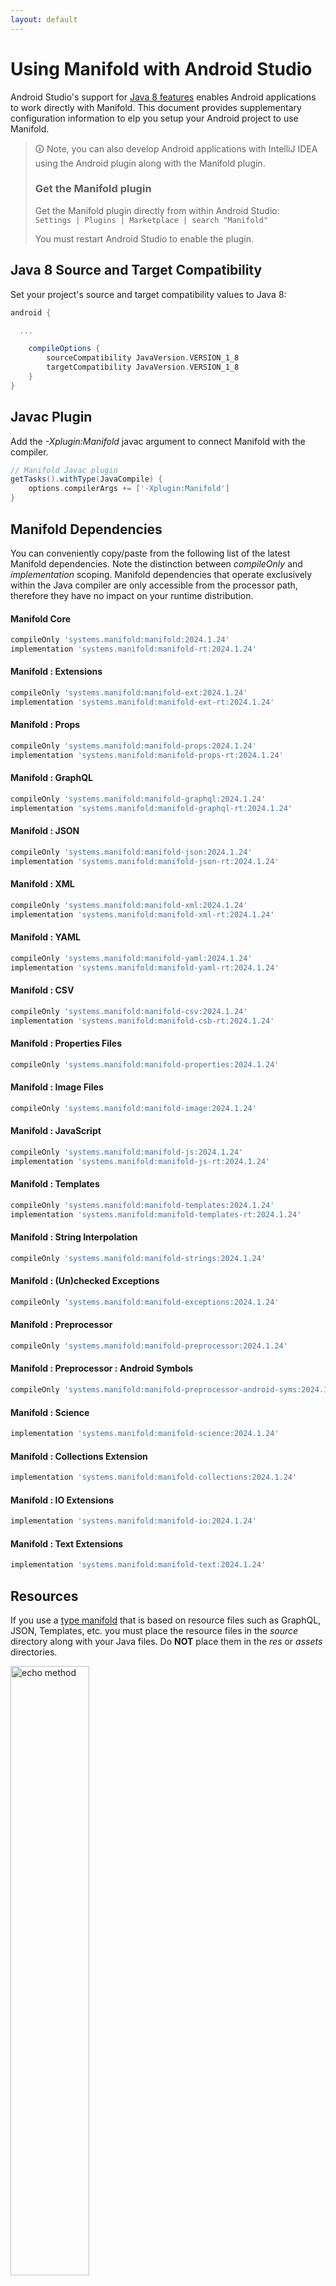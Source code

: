```yaml
---
layout: default
---
```


# Using Manifold with Android Studio

Android Studio's support for [Java 8 features](https://developer.android.com/studio/write/java8-support.html) enables
Android applications to work directly with Manifold. This document provides supplementary configuration information to
elp you setup your Android project to use Manifold.

>🛈 Note, you can also develop Android applications with IntelliJ IDEA using the Android plugin along with the Manifold
>plugin. 
>
>### Get the Manifold plugin
>Get the Manifold plugin directly from within Android Studio:
><br>
>`Settings | Plugins | Marketplace | search "Manifold"`
><br>
> 
>You must restart Android Studio to enable the plugin. 
 
## Java 8 Source and Target Compatibility 
Set your project's source and target compatibility values to Java 8:

```groovy
android {

  ...

    compileOptions {
        sourceCompatibility JavaVersion.VERSION_1_8
        targetCompatibility JavaVersion.VERSION_1_8
    }
}
```

## Javac Plugin
Add the *-Xplugin:Manifold* javac argument to connect Manifold with the compiler.

```groovy
// Manifold Javac plugin
getTasks().withType(JavaCompile) {
    options.compilerArgs += ['-Xplugin:Manifold']
}
```    

## Manifold Dependencies
You can conveniently copy/paste from the following list of the latest Manifold dependencies. Note the distinction
between *compileOnly* and *implementation* scoping. Manifold dependencies that operate exclusively within the
Java compiler are only accessible from the processor path, therefore they have no impact on your runtime distribution.

#### Manifold Core
```groovy
compileOnly 'systems.manifold:manifold:2024.1.24'
implementation 'systems.manifold:manifold-rt:2024.1.24'
```
#### Manifold : Extensions
```groovy
compileOnly 'systems.manifold:manifold-ext:2024.1.24'
implementation 'systems.manifold:manifold-ext-rt:2024.1.24'
```
#### Manifold : Props
```groovy
compileOnly 'systems.manifold:manifold-props:2024.1.24'
implementation 'systems.manifold:manifold-props-rt:2024.1.24'
```
#### Manifold : GraphQL
```groovy
compileOnly 'systems.manifold:manifold-graphql:2024.1.24'
implementation 'systems.manifold:manifold-graphql-rt:2024.1.24'
```
#### Manifold : JSON
```groovy
compileOnly 'systems.manifold:manifold-json:2024.1.24'
implementation 'systems.manifold:manifold-json-rt:2024.1.24'
```
#### Manifold : XML
```groovy
compileOnly 'systems.manifold:manifold-xml:2024.1.24'
implementation 'systems.manifold:manifold-xml-rt:2024.1.24'
```
#### Manifold : YAML
```groovy
compileOnly 'systems.manifold:manifold-yaml:2024.1.24'
implementation 'systems.manifold:manifold-yaml-rt:2024.1.24'
```
#### Manifold : CSV
```groovy
compileOnly 'systems.manifold:manifold-csv:2024.1.24'
implementation 'systems.manifold:manifold-csb-rt:2024.1.24'
```
#### Manifold : Properties Files
```groovy
compileOnly 'systems.manifold:manifold-properties:2024.1.24'
```
#### Manifold : Image Files
```groovy
compileOnly 'systems.manifold:manifold-image:2024.1.24'
```
#### Manifold : JavaScript
```groovy
compileOnly 'systems.manifold:manifold-js:2024.1.24'
implementation 'systems.manifold:manifold-js-rt:2024.1.24'
```
#### Manifold : Templates
```groovy
compileOnly 'systems.manifold:manifold-templates:2024.1.24'
implementation 'systems.manifold:manifold-templates-rt:2024.1.24'
```
#### Manifold : String Interpolation
```groovy
compileOnly 'systems.manifold:manifold-strings:2024.1.24'
```
#### Manifold : (Un)checked Exceptions
```groovy
compileOnly 'systems.manifold:manifold-exceptions:2024.1.24'
```
#### Manifold : Preprocessor
```groovy
compileOnly 'systems.manifold:manifold-preprocessor:2024.1.24'
```
#### Manifold : Preprocessor : Android Symbols
```groovy
compileOnly 'systems.manifold:manifold-preprocessor-android-syms:2024.1.24'
```
#### Manifold : Science
```groovy
implementation 'systems.manifold:manifold-science:2024.1.24'
```
#### Manifold : Collections Extension
```groovy
implementation 'systems.manifold:manifold-collections:2024.1.24'
```
#### Manifold : IO Extensions
```groovy
implementation 'systems.manifold:manifold-io:2024.1.24'
```
#### Manifold : Text Extensions
```groovy
implementation 'systems.manifold:manifold-text:2024.1.24'
```

## Resources

If you use a [type manifold](https://github.com/manifold-systems/manifold/tree/master/manifold-core-parent/manifold#the-big-picture)
that is based on resource files such as GraphQL, JSON, Templates, etc. you must place the resource files in the 
*source* directory along with your Java files.  Do **NOT** place them in the *res* or *assets* directories.
 
<p><img src="http://manifold.systems/images/android_resources.png" alt="echo method" width="50%" height="50%"/></p> 

## Preprocessor and build variant symbols

If you use the [preprocessor](https://github.com/manifold-systems/manifold/tree/master/manifold-deps-parent/manifold-preprocessor),
you can directly reference Android build variant symbols with the [manifold-preprocessor-android-syms](https://github.com/manifold-systems/manifold/tree/master/manifold-deps-parent/manifold-preprocessor-android-syms)
dependency.
```java
#if FLAVOR == "paid"
  @Override
  public void specialMethod(Foo foo) {
  ...
  }
#endif
```
build.gradle
```groovy
dependencies {
    ...
    compileOnly 'systems.manifold:manifold-preprocessor:2024.1.24'
    compileOnly 'systems.manifold:manifold-preprocessor-android-syms:2024.1.24'
}
```